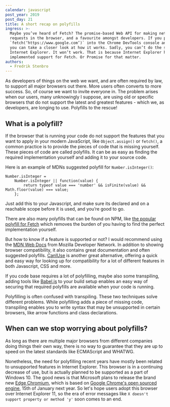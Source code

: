 ```yaml
---
calendar: javascript
post_year: 2019
post_day: 21
title: A short recap on polyfills
ingress: >-
  Maybe you’ve heard of Fetch? The promise-based Web API for making network
  requests in the browser, and a favourite amongst developers. If you paste
  `fetch(‘https://www.google.com’)` into the Chrome DevTools console and run it
  you can take a closer look at how it works. Sadly, you can’t do the same in
  Internet Explorer. It won’t work. That is because Internet Explorer has not
  implemented support for Fetch. Or Promise for that matter.
authors:
  - Fredrik Stenbro
---
```

As developers of things on the web we want, and are often required by law, to support all major browsers out there. More users often converts to more success. So, of course we want to invite everyone in. The problem arises when our users, many unknowingly I suppose, are using old or specific browsers that do not support the latest and greatest features - which we, as developers, are longing to use. Polyfills to the rescue!

## What is a polyfill?

If the browser that is running your code do not support the features that you want to apply in your modern JavaScript, like `Object.assign()` or `fetch()`, a common practice is to provide the pieces of code that is missing yourself. These pieces of code are called polyfills. It can be as easy as finding the required implementation yourself and adding it to your source code. 

Here is an example of MDNs suggested polyfill for `Number.isInteger()`:

```
Number.isInteger = 
    Number.isInteger || function(value) {              
        return typeof value === 'number' && isFinite(value) && Math.floor(value) === value;   
    };
```

Just add this to your Javascript, and make sure its declared and on a reachable scope before it is used, and you’re good to go. 

There are also many polyfills that can be found on NPM, like [the popular polyfill for Fetch](https://www.npmjs.com/package/whatwg-fetch) which removes the burden of you having to find the perfect implementation yourself.

But how to know if a feature is supported or not? I would recommend using the [MDN Web Docs](https://developer.mozilla.org/en-US/) from Mozilla Developer Network. In addition to showing browser compatibility, it also contains great documentation and often suggested polyfills. [CanIUse](https://caniuse.com/) is another great alternative, offering a quick and easy way for looking up for compatibility for a lot of different features in both Javascript, CSS and more.

If you code base requires a lot of polyfilling, maybe also some transpiling, adding tools like [Babel.js](https://babeljs.io/) to your build setup enables an easy way of securing that required polyfills are available when your code is running.

Polyfilling is often confused with transpiling. These two techniques solve different problems. While polyfilling adds a piece of missing code, transpiling enables you to write syntax that may be unsupported in certain browsers, like arrow functions and class declarations.

## When can we stop worrying about polyfills?

As long as there are multiple major browsers from different companies doing things their own way, there is no way to guarantee that they are up to speed on the latest standards like ECMAScript and WHATWG.

Nonetheless, the need for polyfilling recent years have mostly been related to unsupported features in  Internet Explorer. This browser is in a continuing decrease of use, but is actually planned to be supported as a part of Windows 10. The good news is that Microsoft plans to release the brand new [Edge Chromium](https://www.microsoftedgeinsider.com/en-gb/), which is based on [Google Chrome's open sourced engine](https://www.chromium.org/), 15th of January next year. So let's hope users adopt this browser over Internet Explorer 11, so the era of error messages like `X doesn't support property or method 'y'` soon comes to an end.
